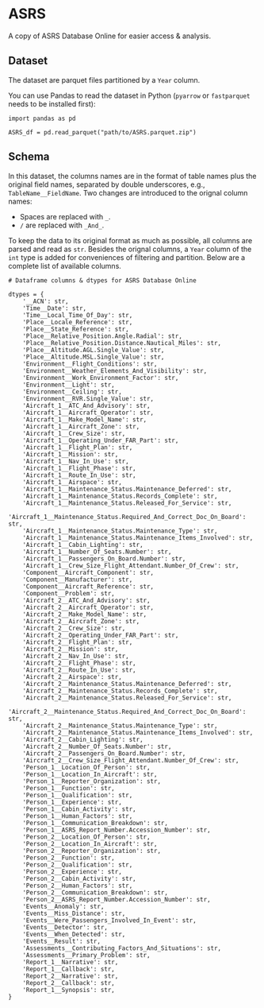 # ASRS
A copy of ASRS Database Online for easier access & analysis.

## Dataset
The dataset are parquet files partitioned by a `Year` column.

You can use Pandas to read the dataset in Python (`pyarrow` or `fastparquet` needs to be installed first):
```
import pandas as pd

ASRS_df = pd.read_parquet("path/to/ASRS.parquet.zip")
```

## Schema
In this dataset, the columns names are in the format of table names plus the original field names, separated by double underscores, e.g., `TableName__FieldName`. Two changes are introduced to the orignal column names:
- Spaces are replaced with `_`.
- `/` are replaced with `_And_`.

To keep the data to its original format as much as possible, all columns are parsed and read as `str`. Besides the orignal columns, a `Year` column of the `int` type is added for conveniences of filtering and partition. Below are a complete list of available columns.

```
# Dataframe columns & dtypes for ASRS Database Online

dtypes = {
    '__ACN': str,
    'Time__Date': str,
    'Time__Local_Time_Of_Day': str,
    'Place__Locale_Reference': str,
    'Place__State_Reference': str,
    'Place__Relative_Position.Angle.Radial': str,
    'Place__Relative_Position.Distance.Nautical_Miles': str,
    'Place__Altitude.AGL.Single_Value': str,
    'Place__Altitude.MSL.Single_Value': str,
    'Environment__Flight_Conditions': str,
    'Environment__Weather_Elements_And_Visibility': str,
    'Environment__Work_Environment_Factor': str,
    'Environment__Light': str,
    'Environment__Ceiling': str,
    'Environment__RVR.Single_Value': str,
    'Aircraft_1__ATC_And_Advisory': str,
    'Aircraft_1__Aircraft_Operator': str,
    'Aircraft_1__Make_Model_Name': str,
    'Aircraft_1__Aircraft_Zone': str,
    'Aircraft_1__Crew_Size': str,
    'Aircraft_1__Operating_Under_FAR_Part': str,
    'Aircraft_1__Flight_Plan': str,
    'Aircraft_1__Mission': str,
    'Aircraft_1__Nav_In_Use': str,
    'Aircraft_1__Flight_Phase': str,
    'Aircraft_1__Route_In_Use': str,
    'Aircraft_1__Airspace': str,
    'Aircraft_1__Maintenance_Status.Maintenance_Deferred': str,
    'Aircraft_1__Maintenance_Status.Records_Complete': str,
    'Aircraft_1__Maintenance_Status.Released_For_Service': str,
    'Aircraft_1__Maintenance_Status.Required_And_Correct_Doc_On_Board': str,
    'Aircraft_1__Maintenance_Status.Maintenance_Type': str,
    'Aircraft_1__Maintenance_Status.Maintenance_Items_Involved': str,
    'Aircraft_1__Cabin_Lighting': str,
    'Aircraft_1__Number_Of_Seats.Number': str,
    'Aircraft_1__Passengers_On_Board.Number': str,
    'Aircraft_1__Crew_Size_Flight_Attendant.Number_Of_Crew': str,
    'Component__Aircraft_Component': str,
    'Component__Manufacturer': str,
    'Component__Aircraft_Reference': str,
    'Component__Problem': str,
    'Aircraft_2__ATC_And_Advisory': str,
    'Aircraft_2__Aircraft_Operator': str,
    'Aircraft_2__Make_Model_Name': str,
    'Aircraft_2__Aircraft_Zone': str,
    'Aircraft_2__Crew_Size': str,
    'Aircraft_2__Operating_Under_FAR_Part': str,
    'Aircraft_2__Flight_Plan': str,
    'Aircraft_2__Mission': str,
    'Aircraft_2__Nav_In_Use': str,
    'Aircraft_2__Flight_Phase': str,
    'Aircraft_2__Route_In_Use': str,
    'Aircraft_2__Airspace': str,
    'Aircraft_2__Maintenance_Status.Maintenance_Deferred': str,
    'Aircraft_2__Maintenance_Status.Records_Complete': str,
    'Aircraft_2__Maintenance_Status.Released_For_Service': str,
    'Aircraft_2__Maintenance_Status.Required_And_Correct_Doc_On_Board': str,
    'Aircraft_2__Maintenance_Status.Maintenance_Type': str,
    'Aircraft_2__Maintenance_Status.Maintenance_Items_Involved': str,
    'Aircraft_2__Cabin_Lighting': str,
    'Aircraft_2__Number_Of_Seats.Number': str,
    'Aircraft_2__Passengers_On_Board.Number': str,
    'Aircraft_2__Crew_Size_Flight_Attendant.Number_Of_Crew': str,
    'Person_1__Location_Of_Person': str,
    'Person_1__Location_In_Aircraft': str,
    'Person_1__Reporter_Organization': str,
    'Person_1__Function': str,
    'Person_1__Qualification': str,
    'Person_1__Experience': str,
    'Person_1__Cabin_Activity': str,
    'Person_1__Human_Factors': str,
    'Person_1__Communication_Breakdown': str,
    'Person_1__ASRS_Report_Number.Accession_Number': str,
    'Person_2__Location_Of_Person': str,
    'Person_2__Location_In_Aircraft': str,
    'Person_2__Reporter_Organization': str,
    'Person_2__Function': str,
    'Person_2__Qualification': str,
    'Person_2__Experience': str,
    'Person_2__Cabin_Activity': str,
    'Person_2__Human_Factors': str,
    'Person_2__Communication_Breakdown': str,
    'Person_2__ASRS_Report_Number.Accession_Number': str,
    'Events__Anomaly': str,
    'Events__Miss_Distance': str,
    'Events__Were_Passengers_Involved_In_Event': str,
    'Events__Detector': str,
    'Events__When_Detected': str,
    'Events__Result': str,
    'Assessments__Contributing_Factors_And_Situations': str,
    'Assessments__Primary_Problem': str,
    'Report_1__Narrative': str,
    'Report_1__Callback': str,
    'Report_2__Narrative': str,
    'Report_2__Callback': str,
    'Report_1__Synopsis': str,
}
```
